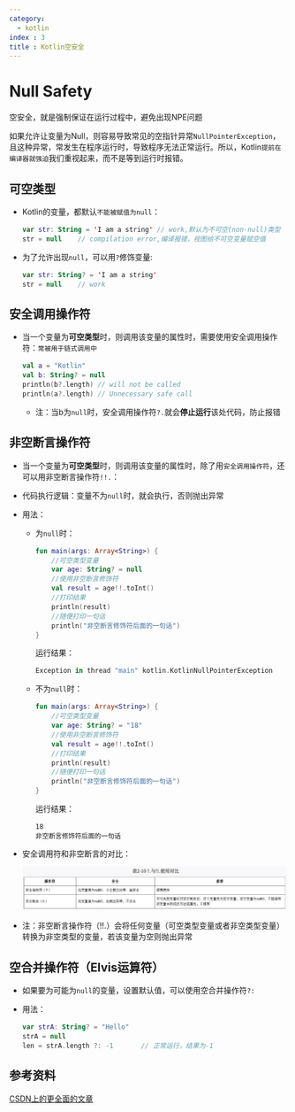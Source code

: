 ```yaml
---
category: 
  - kotlin
index : 3
title : Kotlin空安全
---
```


# Null Safety

空安全，就是强制保证在运行过程中，避免出现NPE问题

如果允许让变量为Null，则容易导致常见的空指针异常`NullPointerException`，且这种异常，常发生在程序运行时，导致程序无法正常运行。所以，Kotlin`提前在编译器就强迫`我们重视起来，而不是等到运行时报错。

## 可空类型

- Kotlin的变量，都默认`不能被赋值为null`：

  ```kotlin
  var str: String = 'I am a string'	// work,默认为不可空(non-null)类型
  str = null	// compilation error,编译报错，视图给不可空变量赋空值
  ```

- 为了允许出现`null`，可以用`?`修饰变量:

  ```kotlin
  var str: String? = 'I am a string'
  str = null	// work
  ```

## 安全调用操作符

- 当一个变量为**可空类型**时，则调用该变量的属性时，需要使用安全调用操作符：`常被用于链式调用中`

  ```kotlin
  val a = "Kotlin"
  val b: String? = null
  println(b?.length) // will not be called
  println(a?.length) // Unnecessary safe call
  ```

  - 注：当b为`null`时，安全调用操作符`?.`就会**停止运行**该处代码，防止报错

## 非空断言操作符

- 当一个变量为**可空类型**时，则调用该变量的属性时，除了用`安全调用操作符`，还可以用非空断言操作符`!!.`：

- 代码执行逻辑：变量不为`null`时，就会执行，否则抛出异常

- 用法：

  - 为`null`时：

    ```kotlin
    fun main(args: Array<String>) {
        //可空类型变量
        var age: String? = null
        //使用非空断言修饰符
        val result = age!!.toInt()
        //打印结果
        println(result)
        //随便打印一句话
        println("非空断言修饰符后面的一句话")
    }
    ```

    运行结果：

    ```kotlin
    Exception in thread "main" kotlin.KotlinNullPointerException
    ```

  - 不为`null`时：

    ```kotlin
    fun main(args: Array<String>) {
        //可空类型变量
        var age: String? = "18"
        //使用非空断言修饰符
        val result = age!!.toInt()
        //打印结果
        println(result)
        //随便打印一句话
        println("非空断言修饰符后面的一句话")
    }
    ```

    运行结果：

    ```shell
    18
    非空断言修饰符后面的一句话
    ```

- 安全调用符和非空断言的对比：

  ![img](https://raw.githubusercontent.com/CoderWDD/myImages/main/blog_images/f694cdda90366f7e24e01b082697dfc5_1360x225.png)

- 注：非空断言操作符（!!.）会将任何变量（可空类型变量或者非空类型变量）转换为非空类型的变量，若该变量为空则抛出异常

## 空合并操作符（Elvis运算符）

- 如果要为可能为`null`的变量，设置默认值，可以使用空合并操作符`?:`

- 用法：

  ```kotlin
  var strA: String? = "Hello"
  strA = null
  len = strA.length ?: -1		// 正常运行，结果为-1
  ```

## 参考资料

[CSDN上的更全面的文章](https://blog.csdn.net/m0_37796683/article/details/107515659)